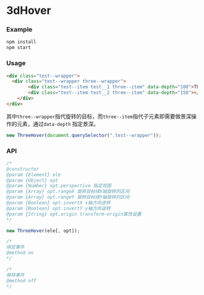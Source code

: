 # 3dHover

### Example

``` js
npm install
npm start
```

### Usage

``` html
<div class="test--wrapper">
  <div class="test--wrapper three--wrapper">
		<div class="test--item test__1 three--item" data-depth="100">Three Hover</div>
		<div class="test--item test__2 three--item" data-depth="150"></div>
	</div>
</div>
```

其中`three--wrapper`指代旋转的目标，而`three--item`指代子元素即需要做景深操作的元素，通过`data-depth` 指定景深。

``` js
new ThreeHover(document.querySelector(".test--wrapper"));
```

### API

``` js
/* 
@constructor
@param {Element} ele
@param {Object} opt
@param {Number} opt.perspective 指定视距
@param {Array} opt.rangeX 旋转目标绕X轴旋转的区间
@param {Array} opt.rangeY 旋转目标绕Y轴旋转的区间
@param {Boolean} opt.invertX x轴方向逆转
@param {Boolean} opt.invertY y轴方向逆转
@param {String} opt.origin transform-origin属性设置
*/

new ThreeHover(ele[, opt]);

```

``` js
/* 
绑定事件
@method on
*/
```

``` js
/* 
移除事件
@method off
*/
```
